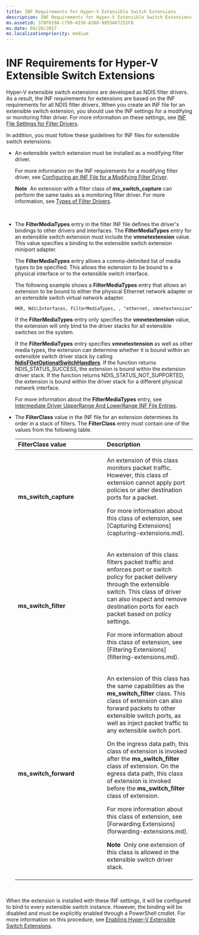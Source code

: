 ```yaml
---
title: INF Requirements for Hyper-V Extensible Switch Extensions
description: INF Requirements for Hyper-V Extensible Switch Extensions
ms.assetid: 378F619A-C799-4330-A388-9955A67251F8
ms.date: 04/20/2017
ms.localizationpriority: medium
---
```


# INF Requirements for Hyper-V Extensible Switch Extensions


Hyper-V extensible switch extensions are developed as NDIS filter drivers. As a result, the INF requirements for extensions are based on the INF requirements for all NDIS filter drivers. When you create an INF file for an extensible switch extension, you should use the INF settings for a modifying or monitoring filter driver. For more information on these settings, see [INF File Settings for Filter Drivers](inf-file-settings-for-filter-drivers.md).

In addition, you must follow these guidelines for INF files for extensible switch extensions:

-   An extensible switch extension must be installed as a modifying filter driver.

    For more information on the INF requirements for a modifying filter driver, see [Configuring an INF File for a Modifying Filter Driver](configuring-an-inf-file-for-a-modifying-filter-driver.md).

    **Note**  An extension with a filter class of **ms\_switch\_capture** can perform the same tasks as a monitoring filter driver. For more information, see [Types of Filter Drivers](types-of-filter-drivers.md).

     

-   The **FilterMediaTypes** entry in the filter INF file defines the driver's bindings to other drivers and interfaces. The **FilterMediaTypes** entry for an extensible switch extension must include the **vmnetextension** value. This value specifies a binding to the extensible switch extension miniport adapter.

    The **FilterMediaTypes** entry allows a comma-delimited list of media types to be specified. This allows the extension to be bound to a physical interface or to the extensible switch interface.

    The following example shows a **FilterMediaTypes** entry that allows an extension to be bound to either the physical Ethernet network adapter or an extensible switch virtual network adapter.

    ```INF
    HKR, Ndi\Interfaces, FilterMediaTypes, , "ethernet, vmnetextension"
    ```

    If the **FilterMediaTypes** entry only specifies the **vmnetextension** value, the extension will only bind to the driver stacks for all extensible switches on the system.

    If the **FilterMediaTypes** entry specifies **vmnetextension** as well as other media types, the extension can determine whether it is bound within an extensible switch driver stack by calling [**NdisFGetOptionalSwitchHandlers**](https://msdn.microsoft.com/library/windows/hardware/hh598204). If the function returns NDIS\_STATUS\_SUCCESS, the extension is bound within the extension driver stack. If the function returns NDIS\_STATUS\_NOT\_SUPPORTED, the extension is bound within the driver stack for a different physical network interface.

    For more information about the **FilterMediaTypes** entry, see [Intermediate Driver UpperRange And LowerRange INF File Entries](intermediate-driver-upperrange-and-lowerrange-inf-file-entries.md).

-   The **FilterClass** value in the INF file for an extension determines its order in a stack of filters. The **FilterClass** entry must contain one of the values from the following table.

    <table>
    <colgroup>
    <col width="50%" />
    <col width="50%" />
    </colgroup>
    <thead>
    <tr class="header">
    <th align="left">FilterClass value</th>
    <th align="left">Description</th>
    </tr>
    </thead>
    <tbody>
    <tr class="odd">
    <td align="left"><p><strong>ms_switch_capture</strong></p></td>
    <td align="left"><p>An extension of this class monitors packet traffic. However, this class of extension cannot apply port policies or alter destination ports for a packet.</p>
    <p>For more information about this class of extension, see [Capturing Extensions](capturing-extensions.md).</p></td>
    </tr>
    <tr class="even">
    <td align="left"><p><strong>ms_switch_filter</strong></p></td>
    <td align="left"><p>An extension of this class filters packet traffic and enforces port or switch policy for packet delivery through the extensible switch. This class of driver can also inspect and remove destination ports for each packet based on policy settings.</p>
    <p>For more information about this class of extension, see [Filtering Extensions](filtering-extensions.md).</p></td>
    </tr>
    <tr class="odd">
    <td align="left"><p><strong>ms_switch_forward</strong></p></td>
    <td align="left"><p>An extension of this class has the same capabilities as the <strong>ms_switch_filter</strong> class. This class of extension can also forward packets to other extensible switch ports, as well as inject packet traffic to any extensible switch port.</p>
    <p>On the ingress data path, this class of extension is invoked after the <strong>ms_switch_filter</strong> class of extension. On the egress data path, this class of extension is invoked before the <strong>ms_switch_filter</strong> class of extension.</p>
    <p>For more information about this class of extension, see [Forwarding Extensions](forwarding-extensions.md).</p>
    <div class="alert">
    <strong>Note</strong>  Only one extension of this class is allowed in the extensible switch driver stack.
    </div>
    <div>
     
    </div></td>
    </tr>
    </tbody>
    </table>

     

When the extension is installed with these INF settings, it will be configured to bind to every extensible switch instance. However, the binding will be disabled and must be explicitly enabled through a PowerShell cmdlet. For more information on this procedure, see [Enabling Hyper-V Extensible Switch Extensions](enabling-hyper-v-extensibility-switch-extensions.md).

 

 





